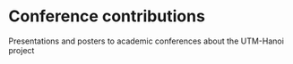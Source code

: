 # Conference contributions

Presentations and posters to academic conferences about the UTM-Hanoi project


```{tableofcontents}
```
